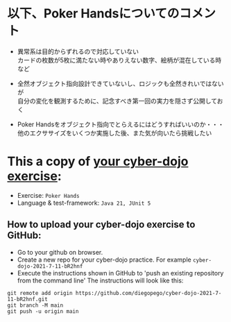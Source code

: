 # 以下、Poker Handsについてのコメント
- 異常系は目的からずれるので対応していない<br>
  カードの枚数が5枚に満たない時やありえない数字、絵柄が混在している時など

- 全然オブジェクト指向設計できていないし、ロジックも全然きれいではないが<br>
  自分の変化を観測するために、記念すべき第一回の実力を隠さず公開しておく

- Poker Handsをオブジェクト指向でとらえるにはどうすればいいのか・・・<br>
  他のエクササイズをいくつか実施した後、また気が向いたら挑戦したい

# This a copy of [your cyber-dojo exercise](https://cyber-dojo.org/kata/edit/rhuZFw):
- Exercise: `Poker Hands`
- Language & test-framework: `Java 21, JUnit 5`

## How to upload your cyber-dojo exercise to GitHub:
- Go to your github on browser.
- Create a new repo for your cyber-dojo practice. For example `cyber-dojo-2021-7-11-bR2hnf`
- Execute the instructions shown in GitHub to 'push an existing repository from the command line'
The instructions will look like this:
```
git remote add origin https://github.com/diegopego/cyber-dojo-2021-7-11-bR2hnf.git
git branch -M main
git push -u origin main
```
